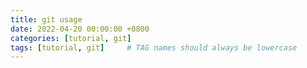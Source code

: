 ```yaml
---
title: git usage
date: 2022-04-20 00:00:00 +0800
categories: [tutorial, git]
tags: [tutorial, git]     # TAG names should always be lowercase
---
```

